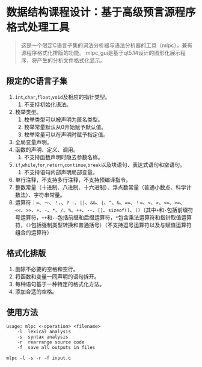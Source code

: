 # 数据结构课程设计：基于高级预言源程序格式处理工具

> 这是一个限定C语言子集的词法分析器与语法分析器的工具（mlpc），兼有源程序格式化排版的功能。
> mlpc_gui是基于qt5.14设计的图形化展示程序，将产生的分析文件格式化显示。

## 限定的C语言子集

1. `int`,`char`,`float`,`void`及相应的指针类型。
    1. 不支持初始化语法。
2. 枚举类型。
    1. 枚举类型可以被声明为匿名类型。
    2. 枚举常量默认从0开始赋予默认值。
    3. 枚举常量可以在声明时赋予指定值。
3. 全局变量声明。
4. 函数的声明、定义、调用。
    1. 不支持函数声明时隐去参数名称。
5. `if`,`while`,`for`,`return`,`continue`,`break`以及块语句、表达式语句和空语句。
    1. 不支持语句内部声明局部变量。
6. 单行注释，不支持多行注释，不支持预编译指令。
7. 整数常量（十进制、八进制、十六进制）、浮点数常量（普通小数点、科学计数法）、字符串常量。
8. 运算符：`=`、`～`、`！`、、`? :`、`||`、`&&`、`|`、`^`、`&`、`==`、`！=`、`<`、`>`、`<=`、`>=`、`<<`、`>>`、`+`、`-`、`*`、`/`、`%`、`++`、`--`、`[]`、`sizeof()`、`()`（其中`+`和`-`包括前缀符号运算符，`++`和`--`包括前缀和后缀运算符，`*`包含乘法运算符和指针取值运算符，`()`包括强制类型转换和普通括号）（不支持逗号运算符以及与赋值运算符组合的运算符）

## 格式化排版

1. 删除不必要的空格和空行。
2. 将函数和变量一同声明的语句拆开。
3. 每种语句基于一种特定的格式化方法。
4. 添加合适的空格。

## 使用方法

```shell
usage: mlpc <-operation> <filename>
    -l  lexical analysis
    -s  syntax analysis
    -r  rearrange source code
    -f  save all outputs in files

mlpc -l -s -r -f input.c
```

